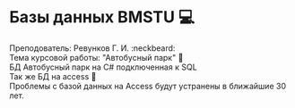 # Базы данных BMSTU  :computer:  
Преподователь: Ревунков Г. И. :neckbeard:  
Тема курсовой работы: "Автобусный парк" :bus:  
БД Автобусный парк на C# подключенная к SQL    
Так же БД на access :bus:  
Проблемы с базой данных на Access будут устранены в ближайшие 30 лет. 

